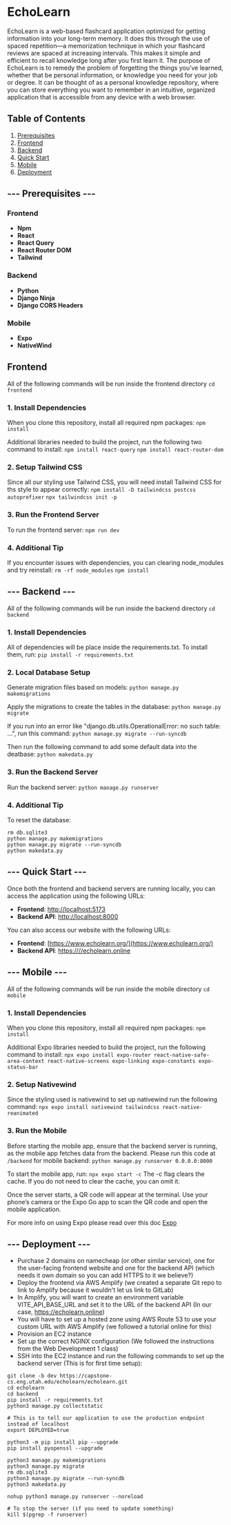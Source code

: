 # EchoLearn

EchoLearn is a web-based flashcard application optimized for getting information into your long-term memory. It does this through the use of spaced repetition—a memorization technique in which your flashcard reviews are spaced at increasing intervals. This makes it simple and efficient to recall knowledge long after you first learn it. The purpose of EchoLearn is to remedy the problem of forgetting the things you’ve learned, whether that be personal information, or knowledge you need for your job or degree. It can be thought of as a personal knowledge repository, where you can store everything you want to remember in an intuitive, organized application that is accessible from any device with a web browser.

## Table of Contents

1. [Prerequisites](#prerequisites)
2. [Frontend](#frontend)
3. [Backend](#backend)
4. [Quick Start](#Quick-Start)
5. [Mobile](#mobile)
6. [Deployment](#deployment)


## --- Prerequisites ---

### Frontend
- **Npm**
- **React**
- **React Query**
- **React Router DOM**
- **Tailwind**

### Backend
- **Python**
- **Django Ninja**
- **Django CORS Headers**

### Mobile
- **Expo**
- **NativeWind**

## Frontend

All of the following commands will be run inside the frontend directory
`cd frontend`

### 1. Install Dependencies
When you clone this repository, install all required npm packages:
`npm install`

Additional libraries needed to build the project, run the following two command to install:
`npm install react-query`
`npm install react-router-dom`

### 2. Setup Tailwind CSS
Since all our styling use Tailwind CSS, you will need install Tailwind CSS for ths style to appear correctly:
`npm install -D tailwindcss postcss autoprefixer`
`npx tailwindcss init -p`

### 3. Run the Frontend Server
To run the frontend server:
`npm run dev`

### 4. Additional Tip
If you encounter issues with dependencies, you can clearing node_modules and try reinstall:
`rm -rf node_modules`
`npm install`

## --- Backend ---

All of the following commands will be run inside the backend directory
`cd backend`

### 1. Install Dependencies
All of dependencies will be place inside the requirements.txt. To install them, run:
`pip install -r requirements.txt`

### 2. Local Database Setup
Generate migration files based on models:
`python manage.py makemigrations`

Apply the migrations to create the tables in the database:
`python manage.py migrate`

If you run into an error like "django.db.utils.OperationalError: no such table: ...", run this command:
`python manage.py migrate --run-syncdb`

Then run the following command to add some default data into the deatbase:
`python makedata.py`

### 3. Run the Backend Server
Run the backend server:
`python manage.py runserver`

### 4. Additional Tip
To reset the database:
```
rm db.sqlite3
python manage.py makemigrations
python manage.py migrate --run-syncdb
python makedata.py
```

## --- Quick Start ---

Once both the frontend and backend servers are running locally, you can access the application using the following URLs:

- **Frontend**: [http://localhost:5173](http://localhost:5173)
- **Backend API**: [http://localhost:8000](http://localhost:8000)

You can also access our website with the following URLs:

- **Frontend**: [https://www.echolearn.org/](https://www.echolearn.org/)
- **Backend API**: [https:////echolearn.online](https://echolearn.online/api/docs)

## --- Mobile ---

All of the following commands will be run inside the mobile directory
`cd mobile`

### 1. Install Dependencies
When you clone this repository, install all required npm packages:
`npm install`

Additional Expo libraries needed to build the project, run the following command to install:
`npx expo install expo-router react-native-safe-area-context react-native-screens expo-linking expo-constants expo-status-bar`

### 2. Setup Nativewind
Since the styling used is nativewind to set up nativewind run the following command:
`npx expo install nativewind tailwindcss react-native-reanimated`

### 3. Run the Mobile
Before starting the mobile app, ensure that the backend server is running, as the mobile app fetches data from the backend.
Please run this code at `/backend` for mobile backend: `python manage.py runserver 0.0.0.0:8000`

To start the mobile app, run:
`npx expo start -c` 
The -c flag clears the cache. If you do not need to clear the cache, you can omit it.

Once the server starts, a QR code will appear at the terminal. Use your phone’s camera or the Expo Go app to scan the QR code and open the mobile application.

For more info on using Expo please read over this doc
[Expo](https://docs.expo.dev/router/installation/)


## --- Deployment ---
- Purchase 2 domains on namecheap (or other similar service), one for the user-facing frontend website and one for the backend API (which needs it own domain so you can add HTTPS to it we believe?)
- Deploy the frontend via AWS Amplify (we created a separate Git repo to link to Amplify because it wouldn't let us link to GitLab)
- In Amplify, you will want to create an environment variable VITE_API_BASE_URL and set it to the URL of the backend API (In our case, https://echolearn.online)
- You will have to set up a hosted zone using AWS Route 53 to use your custom URL with AWS Amplify (we followed a tutorial online for this)
- Provision an EC2 instance
- Set up the correct NGINX configuration (We followed the instructions from the Web Development 1 class)
- SSH into the EC2 instance and run the following commands to set up the backend server (This is for first time setup):
```
git clone -b dev https://capstone-cs.eng.utah.edu/echolearn/echolearn.git
cd echolearn
cd backend
pip install -r requirements.txt
python3 manage.py collectstatic

# This is to tell our application to use the production endpoint instead of localhost
export DEPLOYED=true

python3 -m pip install pip --upgrade
pip install pyopenssl --upgrade

python3 manage.py makemigrations
python3 manage.py migrate
rm db.sqlite3
python3 manage.py migrate --run-syncdb
python3 makedata.py

nohup python3 manage.py runserver --noreload

# To stop the server (if you need to update something)
kill $(pgrep -f runserver)
```